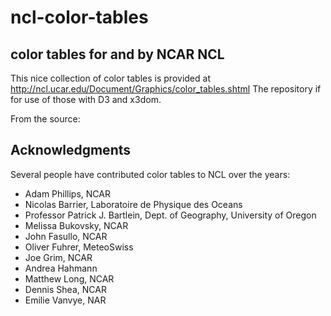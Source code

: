 # ncl-color-tables
## color tables for and by NCAR NCL

This nice collection of color tables is provided at http://ncl.ucar.edu/Document/Graphics/color_tables.shtml
The repository if for use of those with D3 and x3dom.

From the source:

## Acknowledgments

Several people have contributed color tables to NCL over the years:

- Adam Phillips, NCAR
- Nicolas Barrier, Laboratoire de Physique des Oceans
- Professor Patrick J. Bartlein, Dept. of Geography, University of Oregon
- Melissa Bukovsky, NCAR
- John Fasullo, NCAR
- Oliver Fuhrer, MeteoSwiss
- Joe Grim, NCAR
- Andrea Hahmann
- Matthew Long, NCAR
- Dennis Shea, NCAR
- Emilie Vanvye, NAR
